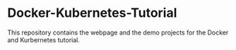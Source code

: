 # Docker-Kubernetes-Tutorial

This repository contains the webpage and the demo projects for the Docker and Kurbernetes tutorial. 
